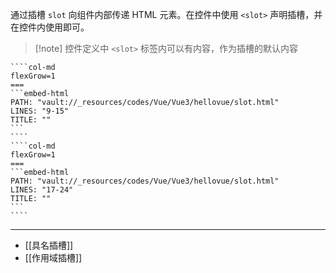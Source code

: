 通过插槽 `slot` 向组件内部传递 HTML 元素。在控件中使用 `<slot>` 声明插槽，并在控件内使用即可。

>[!note] 控件定义中 `<slot>` 标签内可以有内容，作为插槽的默认内容

`````col
````col-md
flexGrow=1
===
```embed-html
PATH: "vault://_resources/codes/Vue/Vue3/hellovue/slot.html"
LINES: "9-15"
TITLE: ""
```
````
````col-md
flexGrow=1
===
```embed-html
PATH: "vault://_resources/codes/Vue/Vue3/hellovue/slot.html"
LINES: "17-24"
TITLE: ""
```
````
`````
---

- [[具名插槽]]
- [[作用域插槽]]
